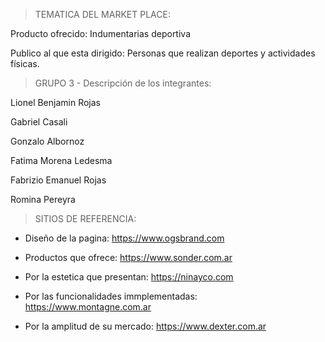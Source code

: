 > TEMATICA DEL MARKET PLACE:

Producto ofrecido: Indumentarias deportiva

Publico al que esta dirigido: Personas que realizan deportes y actividades físicas.


> GRUPO 3 - Descripción de los integrantes:

Lionel Benjamin Rojas

Gabriel Casali

Gonzalo Albornoz

Fatima Morena Ledesma 

Fabrizio Emanuel Rojas

Romina Pereyra

> SITIOS  DE REFERENCIA:

- Diseño de la pagina:
https://www.ogsbrand.com

- Productos que ofrece:
https://www.sonder.com.ar

- Por la estetica que presentan:
https://ninayco.com

- Por las funcionalidades immplementadas:
https://www.montagne.com.ar

- Por la amplitud de su mercado:
https://www.dexter.com.ar